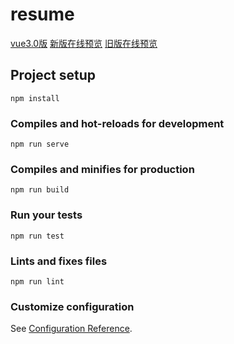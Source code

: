 # resume
[vue3.0版](https://www.eveningwater.com/vue-resume/vue3.0/)
[新版在线预览](https://www.eveningwater.com/vue-resume/new/)
[旧版在线预览](https://www.eveningwater.com/vue-resume/old/)

## Project setup
```
npm install
```

### Compiles and hot-reloads for development
```
npm run serve
```

### Compiles and minifies for production
```
npm run build
```

### Run your tests
```
npm run test
```

### Lints and fixes files
```
npm run lint
```

### Customize configuration
See [Configuration Reference](https://cli.vuejs.org/config/).
